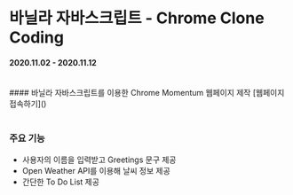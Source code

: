# 바닐라 자바스크립트 - Chrome Clone Coding  
#### 2020.11.02 - 2020.11.12   
<br>   
#### 바닐라 자바스크립트를 이용한 Chrome Momentum 웹페이지 제작    
[웹페이지 접속하기]()
<br>
<br>

### 주요 기능   
* 사용자의 이름을 입력받고 Greetings 문구 제공  
* Open Weather API를 이용해 날씨 정보 제공    
* 간단한 To Do List 제공  
